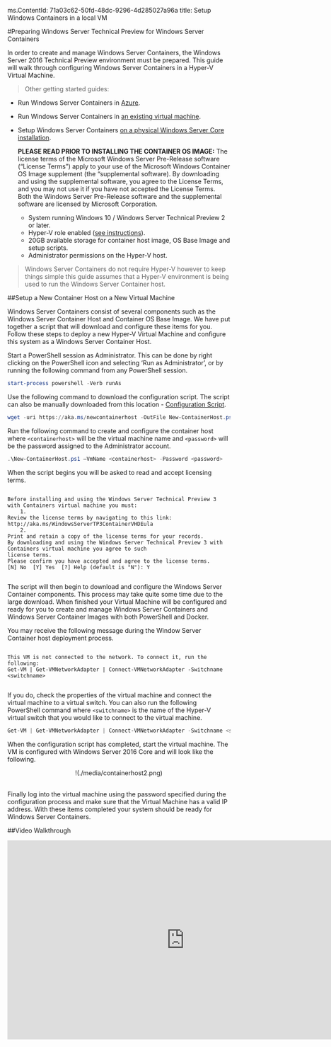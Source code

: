 ms.ContentId: 71a03c62-50fd-48dc-9296-4d285027a96a
title: Setup Windows Containers in a local VM

#Preparing Windows Server Technical Preview for Windows Server Containers

In order to create and manage Windows Server Containers, the Windows Server 2016 Technical Preview environment must be prepared.
This guide will walk through configuring Windows Server Containers in a Hyper-V Virtual Machine.

> Other getting started guides:
> 

*   Run Windows Server Containers in [Azure](./azure_setup.md).
*   Run Windows Server Containers in [an existing virtual machine](./inplace_setup.md).
*   Setup Windows Server Containers [on a physical Windows Server Core installation](./inplace_setup.md).
    
    **PLEASE READ PRIOR TO INSTALLING THE CONTAINER OS IMAGE:**  The license terms of the Microsoft Windows Server Pre-Release software (“License Terms”) apply to your use of the Microsoft Windows Container OS Image supplement (the “supplemental software).
    By downloading and using the supplemental software, you agree to the License Terms, and you may not use it if you have not accepted the License Terms.
    Both the Windows Server Pre-Release software and the supplemental software are licensed by Microsoft Corporation.
    
    *   System running Windows 10 / Windows Server Technical Preview 2 or later.
    *   Hyper-V role enabled ([see instructions](https://msdn.microsoft.com/virtualization/hyperv_on_windows/quick_start/walkthrough_install#UsingPowerShell)).
    *   20GB available storage for container host image, OS Base Image and setup scripts.
    *   Administrator permissions on the Hyper-V host.

> Windows Server Containers do not require Hyper-V however to keep things simple this guide assumes that a Hyper-V environment is being used to run the Windows Server Container host.
> 

##Setup a New Container Host on a New Virtual Machine

Windows Server Containers consist of several components such as the Windows Server Container Host and Container OS Base Image.
We have put together a script that will download and configure these items for you.
Follow these steps to deploy a new Hyper-V Virtual Machine and configure this system as a Windows Server Container Host.

Start a PowerShell session as Administrator.
This can be done by right clicking on the PowerShell icon and selecting ‘Run as Administrator’, or by running the following command from any PowerShell session.

``` powershell
start-process powershell -Verb runAs


```

Use the following command to download the configuration script. The script can also be manually downloaded from this location - [Configuration Script](http://aka.ms/newcontainerhost).

``` PowerShell
wget -uri https://aka.ms/newcontainerhost -OutFile New-ContainerHost.ps1

```

Run the following command to create and configure the container host where `<containerhost>` will be the virtual machine name and `<password>` will be the password assigned to the Administrator account.

``` powershell
.\New-ContainerHost.ps1 –VmName <containerhost> -Password <password>


```

When the script begins you will be asked to read and accept licensing terms.


```

Before installing and using the Windows Server Technical Preview 3 with Containers virtual machine you must:
    1.
Review the license terms by navigating to this link: http://aka.ms/WindowsServerTP3ContainerVHDEula
    2.
Print and retain a copy of the license terms for your records.
By downloading and using the Windows Server Technical Preview 3 with Containers virtual machine you agree to such
license terms.
Please confirm you have accepted and agree to the license terms.
[N] No  [Y] Yes  [?] Help (default is "N"): Y


```

The script will then begin to download and configure the Windows Server Container components. This process may take quite some time due to the large download. When finished your Virtual Machine will be configured and ready for you to create and manage Windows Server Containers and Windows Server Container Images with both PowerShell and Docker.  

You may receive the following message during the Window Server Container host deployment process. 

```

This VM is not connected to the network. To connect it, run the following:
Get-VM | Get-VMNetworkAdapter | Connect-VMNetworkAdapter -Switchname <switchname>


```
If you do, check the properties of the virtual machine and connect the virtual machine to a virtual switch. You can also run the following PowerShell command where `<switchname>` is the name of the Hyper-V virtual switch that you would like to connect to the virtual machine.

``` powershell 
Get-VM | Get-VMNetworkAdapter | Connect-VMNetworkAdapter -Switchname <switchname>

```

When the configuration script has completed, start the virtual machine.
The VM is configured with Windows Server 2016 Core and will look like the following.

<center>!(./media/containerhost2.png)</center><br />

Finally log into the virtual machine using the password specified during the configuration process and make sure that the Virtual Machine has a valid IP address.
With these items completed your system should be ready for Windows Server Containers.

##Video Walkthrough

<iframe src="https://channel9.msdn.com/Blogs/containers/Quick-Start-Configure-Windows-Server-Containers-on-a-Local-System/player" width="800" height="450" allowFullScreen="true" frameBorder="0" scrolling="no" caps_internal_Id="41310593-862b-46c4-8965-53ffe730ae48" />

##Next Steps - Start Using Containers

Now that you have a Windows Server 2016 system running the Windows Server Container feature jump to the following guides to begin working with Windows Server Containers and Windows Server Container images.

[Quick Start: Windows Server Containers and Docker](./manage_docker.md)

[Quick Start: Windows Server Containers and PowerShell](./manage_powershell.md)

-------------------

[Back to Container Home](../containers_welcome.md)[Known Issues for Current Release](../about/work_in_progress.md)


